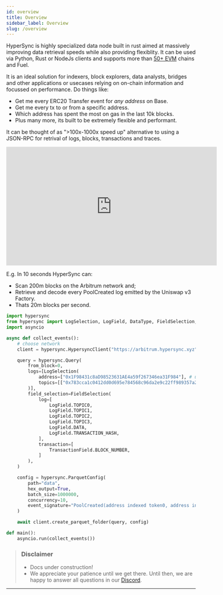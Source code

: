 ```yaml
---
id: overview
title: Overview
sidebar_label: Overview
slug: /overview
---
```


<!-- TODO-update: num of chains needs to be updated regularily -->

HyperSync is highly specialized data node built in rust aimed at massively improving data retrieval speeds while also providing flexiblity. It can be used via Python, Rust or NodeJs clients and supports more than [50+ EVM](/docs/HyperIndex/hypersync) chains and Fuel.

It is an ideal solution for indexers, block explorers, data analysts, bridges and other applications or usecases relying on on-chain information and focussed on performance. Do things like:

- Get me every ERC20 Transfer event for _any address_ on Base.
- Get me every tx to or from a specific address.
- Which address has spent the most on gas in the last 10k blocks.
- Plus many more, its built to be extremely flexible and performant.

It can be thought of as ">100x-1000x speed up" alternative to using a JSON-RPC for retrival of logs, blocks, transactions and traces.

<iframe width="560" height="315" src="https://www.youtube.com/embed/iu_469ELotw" title="YouTube video player" frameborder="0" allow="accelerometer; autoplay; clipboard-write; encrypted-media; gyroscope; picture-in-picture" allowfullscreen></iframe>

E.g. In 10 seconds HyperSync can:

- Scan 200m blocks on the Arbitrum network and;
- Retrieve and decode every PoolCreated log emitted by the Uniswap v3 Factory.
- Thats 20m blocks per second.

```python
import hypersync
from hypersync import LogSelection, LogField, DataType, FieldSelection, ColumnMapping, TransactionField
import asyncio

async def collect_events():
    # choose network
    client = hypersync.HypersyncClient("https://arbitrum.hypersync.xyz")

    query = hypersync.Query(
        from_block=0,
        logs=[LogSelection(
            address=["0x1F98431c8aD98523631AE4a59f267346ea31F984"], # uniswap factory
            topics=[["0x783cca1c0412dd0d695e784568c96da2e9c22ff989357a2e8b1d9b2b4e6b7118"]], # PoolCreated log
        )],
        field_selection=FieldSelection(
            log=[
                LogField.TOPIC0,
                LogField.TOPIC1,
                LogField.TOPIC2,
                LogField.TOPIC3,
                LogField.DATA,
                LogField.TRANSACTION_HASH,
            ],
            transaction=[
                TransactionField.BLOCK_NUMBER,
            ]
        ),
    )

    config = hypersync.ParquetConfig(
        path="data",
        hex_output=True,
        batch_size=1000000,
        concurrency=10,
        event_signature="PoolCreated(address indexed token0, address indexed token1, uint24 indexed fee, int24 tickSpacing, address pool)",
    )

    await client.create_parquet_folder(query, config)

def main():
    asyncio.run(collect_events())
```

> ### Disclaimer
>
> - Docs under construction!
> - We appreciate your patience until we get there. Until then, we are happy to answer all questions in our [Discord](https://discord.gg/Q9qt8gZ2fX).

---
